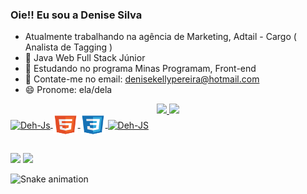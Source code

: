 ### Oie!! Eu sou a Denise Silva

- Atualmente trabalhando na agência de Marketing, Adtail - Cargo ( Analista de Tagging )
- 🔭 Java Web Full Stack Júnior
- 🌱 Estudando no programa Minas Programam, Front-end
- 💬 Contate-me no email: denisekellypereira@hotmail.com
- 😄 Pronome: ela/dela


<div align="center">
  <a href="https://github.com/DehKellySilva">
  <img height="180em" src="https://github-readme-stats.vercel.app/api?username=DehKellySilva&show_icons=true&theme=tokyonight&include_all_commits=true&count_private=true"/>
  <img height="180em" src="https://github-readme-stats.vercel.app/api/top-langs/?username=DehKellySilva&layout=compact&langs_count=7&theme=tokyonight"/>
</div>
  
  <img align="center" alt="Deh-Js" height="30" width="40" src="https://cdn.jsdelivr.net/gh/devicons/devicon/icons/java/java-original.svg" />
  <img align="center" alt="Deh-HTML" height="30" width="40"src="https://raw.githubusercontent.com/devicons/devicon/master/icons/html5/html5-original.svg">
  <img align="center" alt="Deh-CSS" height="30" width="40" src="https://raw.githubusercontent.com/devicons/devicon/master/icons/css3/css3-original.svg">
  <img align="center" alt="Deh-JS" heigt="30" width="40" src="https://cdn.jsdelivr.net/gh/devicons/devicon/icons/javascript/javascript-original.svg" />

##
 
  <div> 
 <a href="https://discord.gg/WfkjmFXF" target="_blank"><img src="https://img.shields.io/badge/Discord-7289DA?style=for-the-badge&logo=discord&logoColor=white" target="_blank"></a> 
  <a href="https://www.linkedin.com/in/denise-kelly-silva/" target="_blank"><img src="https://img.shields.io/badge/-LinkedIn-%230077B5?style=for-the-badge&logo=linkedin&logoColor=white" target="_blank"></a> 
 
  ![Snake animation](https://github.com/DehKellySilva/DehKellySilva/blob/output/github-contribution-grid-snake.svg)
 </div>
